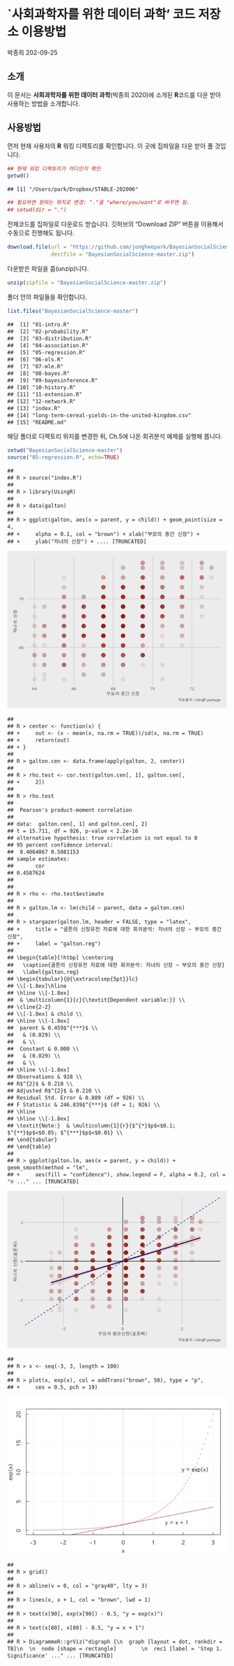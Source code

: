 \`사회과학자를 위한 데이터 과학’ 코드 저장소 이용방법
================
박종희
202-09-25

## 소개

이 문서는 **사회과학자를 위한 데이터 과학**(박종희 2020)에 소개된 **R**코드를 다운 받아 사용하는 방법을 소개합니다.

## 사용방법

먼저 현재 사용자의 **R** 워킹 디렉토리를 확인합니다. 이 곳에 집파일을 다운 받아 풀 것입니다.

``` r
## 현재 워킹 디렉토리가 어디인지 확인
getwd()
```

    ## [1] "/Users/park/Dropbox/STABLE-202006"

``` r
## 필요하면 원하는 위치로 변경: "."을 "where/you/want"로 바꾸면 됨.
## setwd(dir = ".")
```

전체코드를 집파일로 다운로드 받습니다. 깃허브의 “Download ZIP” 버튼을 이용해서 수동으로 진행해도
됩니다.

``` r
download.file(url = "https://github.com/jongheepark/BayesianSocialScience/archive/master.zip", 
              destfile = "BayesianSocialScience-master.zip")
```

다운받은 파일을 풉(unzip)니다.

``` r
unzip(zipfile = "BayesianSocialScience-master.zip")
```

폴더 안의 파일들을 확인합니다.

``` r
list.files("BayesianSocialScience-master")
```

    ##  [1] "01-intro.R"                                       
    ##  [2] "02-probability.R"                                 
    ##  [3] "03-distribution.R"                                
    ##  [4] "04-association.R"                                 
    ##  [5] "05-regression.R"                                  
    ##  [6] "06-ols.R"                                         
    ##  [7] "07-mle.R"                                         
    ##  [8] "08-bayes.R"                                       
    ##  [9] "09-bayesinference.R"                              
    ## [10] "10-history.R"                                     
    ## [11] "11-extension.R"                                   
    ## [12] "12-network.R"                                     
    ## [13] "index.R"                                          
    ## [14] "long-term-cereal-yields-in-the-united-kingdom.csv"
    ## [15] "README.md"

해당 폴더로 디렉토리 위치를 변경한 뒤, Ch.5에 나온 회귀분석 예제를 실행해 봅니다.

``` r
setwd("BayesianSocialScience-master")
source("05-regression.R", echo=TRUE)
```

    ## 
    ## R > source("index.R")
    ## 
    ## R > library(UsingR)
    ## 
    ## R > data(galton)
    ## 
    ## R > ggplot(galton, aes(x = parent, y = child)) + geom_point(size = 4, 
    ## +     alpha = 0.1, col = "brown") + xlab("부모의 중간 신장") + 
    ## +     ylab("자녀의 신장") + .... [TRUNCATED]

![](README-1.png)<!-- -->

    ## 
    ## R > center <- function(x) {
    ## +     out <- (x - mean(x, na.rm = TRUE))/sd(x, na.rm = TRUE)
    ## +     return(out)
    ## + }
    ## 
    ## R > galton.cen <- data.frame(apply(galton, 2, center))
    ## 
    ## R > rho.test <- cor.test(galton.cen[, 1], galton.cen[, 
    ## +     2])
    ## 
    ## R > rho.test
    ## 
    ##  Pearson's product-moment correlation
    ## 
    ## data:  galton.cen[, 1] and galton.cen[, 2]
    ## t = 15.711, df = 926, p-value < 2.2e-16
    ## alternative hypothesis: true correlation is not equal to 0
    ## 95 percent confidence interval:
    ##  0.4064067 0.5081153
    ## sample estimates:
    ##       cor 
    ## 0.4587624 
    ## 
    ## 
    ## R > rho <- rho.test$estimate
    ## 
    ## R > galton.lm <- lm(child ~ parent, data = galton.cen)
    ## 
    ## R > stargazer(galton.lm, header = FALSE, type = "latex", 
    ## +     title = "골튼의 신장유전 자료에 대한 회귀분석: 자녀의 신장 ~ 부모의 중간 신장", 
    ## +     label = "galton.reg")
    ## 
    ## \begin{table}[!htbp] \centering 
    ##   \caption{골튼의 신장유전 자료에 대한 회귀분석: 자녀의 신장 ~ 부모의 중간 신장} 
    ##   \label{galton.reg} 
    ## \begin{tabular}{@{\extracolsep{5pt}}lc} 
    ## \\[-1.8ex]\hline 
    ## \hline \\[-1.8ex] 
    ##  & \multicolumn{1}{c}{\textit{Dependent variable:}} \\ 
    ## \cline{2-2} 
    ## \\[-1.8ex] & child \\ 
    ## \hline \\[-1.8ex] 
    ##  parent & 0.459$^{***}$ \\ 
    ##   & (0.029) \\ 
    ##   & \\ 
    ##  Constant & 0.000 \\ 
    ##   & (0.029) \\ 
    ##   & \\ 
    ## \hline \\[-1.8ex] 
    ## Observations & 928 \\ 
    ## R$^{2}$ & 0.210 \\ 
    ## Adjusted R$^{2}$ & 0.210 \\ 
    ## Residual Std. Error & 0.889 (df = 926) \\ 
    ## F Statistic & 246.839$^{***}$ (df = 1; 926) \\ 
    ## \hline 
    ## \hline \\[-1.8ex] 
    ## \textit{Note:}  & \multicolumn{1}{r}{$^{*}$p$<$0.1; $^{**}$p$<$0.05; $^{***}$p$<$0.01} \\ 
    ## \end{tabular} 
    ## \end{table} 
    ## 
    ## R > ggplot(galton.lm, aes(x = parent, y = child)) + geom_smooth(method = "lm", 
    ## +     aes(fill = "confidence"), show.legend = F, alpha = 0.2, col = "n ..." ... [TRUNCATED]

![](README-2.png)<!-- -->

    ## 
    ## R > x <- seq(-3, 3, length = 100)
    ## 
    ## R > plot(x, exp(x), col = addTrans("brown", 50), type = "p", 
    ## +     cex = 0.5, pch = 19)

![](README-3.png)<!-- -->

    ## 
    ## R > grid()
    ## 
    ## R > abline(v = 0, col = "gray40", lty = 3)
    ## 
    ## R > lines(x, x + 1, col = "brown", lwd = 1)
    ## 
    ## R > text(x[90], exp(x[90]) - 0.5, "y = exp(x)")
    ## 
    ## R > text(x[80], x[80] - 0.5, "y = x + 1")
    ## 
    ## R > DiagrammeR::grViz("digraph {\n  graph [layout = dot, rankdir = TB]\n  \n  node [shape = rectangle]        \n  rec1 [label = 'Step 1. Significance' ..." ... [TRUNCATED]
